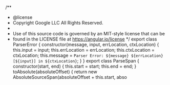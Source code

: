 /**
 * @license
 * Copyright Google LLC All Rights Reserved.
 *
 * Use of this source code is governed by an MIT-style license that can be
 * found in the LICENSE file at https://angular.io/license
 */
export class ParserError {
    constructor(message, input, errLocation, ctxLocation) {
        this.input = input;
        this.errLocation = errLocation;
        this.ctxLocation = ctxLocation;
        this.message = `Parser Error: ${message} ${errLocation} [${input}] in ${ctxLocation}`;
    }
}
export class ParseSpan {
    constructor(start, end) {
        this.start = start;
        this.end = end;
    }
    toAbsolute(absoluteOffset) {
        return new AbsoluteSourceSpan(absoluteOffset + this.start, abso